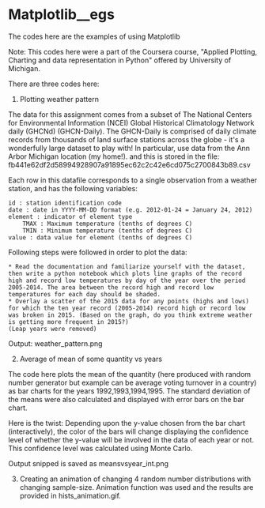 # Matplotlib__egs
The codes here are the examples of using Matplotlib

Note: This codes here were a part of the Coursera course, "Applied Plotting, Charting and data representation in Python" offered by University of Michigan.

There are three codes here:

1) Plotting weather pattern

The data for this assignment comes from a subset of The National Centers for Environmental Information (NCEI) Global Historical Climatology Network daily (GHCNd) (GHCN-Daily). The GHCN-Daily is comprised of daily climate records from thousands of land surface stations across the globe - it's a wonderfully large dataset to play with! In particular,  use data from the Ann Arbor Michigan location (my home!). and this is stored in the file: fb441e62df2d58994928907a91895ec62c2c42e6cd075c2700843b89.csv

Each row in this datafile corresponds to a single observation from a weather station, and has the following variables:

    id : station identification code
    date : date in YYYY-MM-DD format (e.g. 2012-01-24 = January 24, 2012)
    element : indicator of element type
        TMAX : Maximum temperature (tenths of degrees C)
        TMIN : Minimum temperature (tenths of degrees C)
    value : data value for element (tenths of degrees C)

Following steps were followed in order to plot the data:

    * Read the documentation and familiarize yourself with the dataset, then write a python notebook which plots line graphs of the record high and record low temperatures by day of the year over the period 2005-2014. The area between the record high and record low temperatures for each day should be shaded.
    * Overlay a scatter of the 2015 data for any points (highs and lows) for which the ten year record (2005-2014) record high or record low was broken in 2015. (Based on the graph, do you think extreme weather is getting more frequent in 2015?)
    (Leap years were removed)
 
Output: weather_pattern.png


2) Average of mean of some quantity vs years

The code here plots the mean of the quantity (here produced with random number generator but example can be average voting turnover in a country) as bar charts for the years 1992,1993,1994,1995. The standard deviation of the means were also calculated and displayed with error bars on the bar chart.

Here is the twist: Depending upon the y-value chosen from the bar chart (interactively), the color of the bars will change displaying the confidence level of whether the y-value will be involved in the data of each year or not. This confidence level was calculated using Monte Carlo.

Output snipped is saved as meansvsyear_int.png

3) Creating an animation of changing 4 random number distributions with changing sample-size. Animation function was used and the results are provided in hists_animation.gif.


